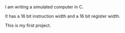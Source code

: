 I am writing a simulated computer in C. 

It has a 16 bit instruction width and a 16 bit register width. 

This is my first project. 
